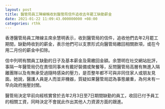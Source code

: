 ```yaml
---
layout: post
title: 醫管局員工陣線稱收到醫管局信件追收去年罷工缺勤薪金
date: 2021-01-22 11:09:43.000000000 +08:00
categories: rthk
---
```


香港醫管局員工陣線主席余慧明表示，收到醫管局的信件，追收他們去年2月罷工期間，缺勤時收到的薪金，表示他們可以支票形式向醫管局繳回相關款項，或在今用二月份的薪金中扣除。

信中列明有關員工缺勤的日子及基本薪金及需繳回金額。余慧明在社交網站批評，事隔一年醫管局仍在責怪同事未有戴好裝備或聚餐等，反問醫管局高層有無進入隔離團隊以及有無承受過隨時感染的壓力，是否整年都不可與非同住家人或朋友見面。她說，醫護人員是人而並非機器，質疑如果醫管局認為事態嚴重，為何未有一早向政府施壓封關。

醫管局決定早前向經核實曾於去年2月3日至7日期間缺勤的員工，收回已付予員工的相關工資，同時決定不會就此作出其他人力資源方面的跟進。

